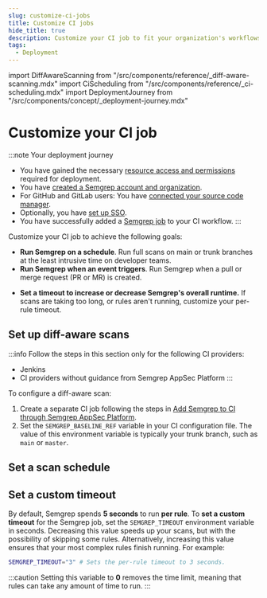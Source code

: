 ```yaml
---
slug: customize-ci-jobs 
title: Customize CI jobs 
hide_title: true
description: Customize your CI job to fit your organization's workflows.
tags:
  - Deployment
---
```


import DiffAwareScanning from "/src/components/reference/_diff-aware-scanning.mdx"
import CiScheduling from "/src/components/reference/_ci-scheduling.mdx"
import DeploymentJourney from "/src/components/concept/_deployment-journey.mdx"

# Customize your CI job

:::note Your deployment journey
- You have gained the necessary [resource access and permissions](/deployment/checklist) required for deployment.
- You have [created a Semgrep account and organization](/deployment/create-account-and-orgs). 
- For GitHub and GitLab users: You have [connected your source code manager](/deployment/connect-scm).
- Optionally, you have [set up SSO](/deployment/sso).
- You have successfully added a [Semgrep job](/deployment/add-semgrep-to-ci) to your CI workflow.
:::

Customize your CI job to achieve the following goals:

* **Run Semgrep on a schedule**. Run full scans on main or trunk branches at the least intrusive time on developer teams.
* **Run Semgrep when an event triggers**. Run Semgrep when a pull or merge request (PR or MR) is created. 
- **Set a timeout to increase or decrease Semgrep's overall runtime.** If scans are taking too long, or rules aren't running, customize your per-rule timeout.

<!--
* **Run Semgrep with custom rules**. Apply rules specific to your organization's business goals and coding conventions.
-->
<!--
* **Run Semgrep on relevant files and blocks of code**. Configure Semgrep to ignore files and folders such as test files, configuration files, and files from other vendors.
 * **Configure a Semgrep CI job to pass even when any finding is detected**. By default, stand-alone configurations fail when any finding is detected. You can also configure Semgrep to pass CI jobs when findings are reported. 
* **Output, export, or save findings to a file**. Semgrep can save to a number of file formats, including SARIF and JSON.-->

## Set up diff-aware scans

:::info
Follow the steps in this section only for the following CI providers:

- Jenkins
- CI providers without guidance from Semgrep AppSec Platform
:::

<DiffAwareScanning />

To configure a diff-aware scan:

1. Create a separate CI job following the steps in [Add Semgrep to CI through Semgrep AppSec Platform](/deployment/add-semgrep-to-ci/#add-semgrep-to-ci-).
1. Set the `SEMGREP_BASELINE_REF` variable in your CI configuration file. The value of this environment variable is typically your trunk branch, such as `main` or `master`.

## Set a scan schedule

<CiScheduling />

## Set a custom timeout

By default, Semgrep spends **5 seconds** to run **per rule**. To **set a custom timeout** for the Semgrep job, set the `SEMGREP_TIMEOUT` environment variable in seconds. Decreasing this value speeds up your scans, but with the possibility of skipping some rules. Alternatively, increasing this value ensures that your most complex rules finish running. For example:

```sh
SEMGREP_TIMEOUT="3" # Sets the per-rule timeout to 3 seconds.
```

:::caution
Setting this variable to **0** removes the time limit, meaning that rules can take any amount of time to run.
:::
